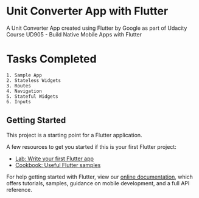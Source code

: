 # Unit Converter App with Flutter

A Unit Converter App created using Flutter by Google as part of Udacity Course UD905 - Build Native Mobile Apps with Flutter


# Tasks Completed

	1. Sample App 
	2. Stateless Widgets
	3. Routes
	4. Navigation
	5. Stateful Widgets
	6. Inputs

## Getting Started

This project is a starting point for a Flutter application.

A few resources to get you started if this is your first Flutter project:

- [Lab: Write your first Flutter app](https://flutter.dev/docs/get-started/codelab)
- [Cookbook: Useful Flutter samples](https://flutter.dev/docs/cookbook)

For help getting started with Flutter, view our 
[online documentation](https://flutter.dev/docs), which offers tutorials, 
samples, guidance on mobile development, and a full API reference.
